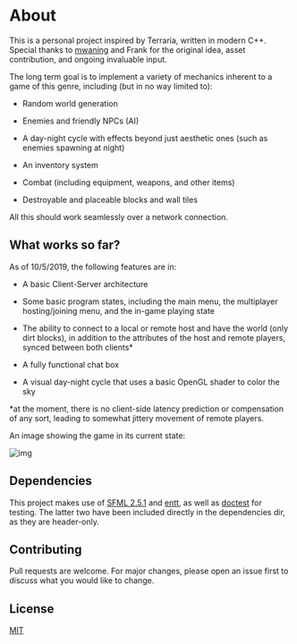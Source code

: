 # About

This is a personal project inspired by Terraria, written in modern C++. Special thanks to [mwaning](https://github.com/mwaning) and Frank for the original idea, asset contribution, and ongoing invaluable input.

The long term goal is to implement a variety of mechanics inherent to a game of this genre, including (but in no way limited to):

* Random world generation

* Enemies and friendly NPCs (AI)

* A day-night cycle with effects beyond just aesthetic ones (such as enemies spawning at night)

* An inventory system

* Combat (including equipment, weapons, and other items)

* Destroyable and placeable blocks and wall tiles 

All this should work seamlessly over a network connection.


## What works so far?

As of 10/5/2019, the following features are in:

* A basic Client-Server architecture

* Some basic program states, including the main menu, the multiplayer hosting/joining menu, and the in-game playing state

* The ability to connect to a local or remote host and have the world (only dirt blocks), in addition to the attributes of the host and remote players, synced between both clients*

* A fully functional chat box

* A visual day-night cycle that uses a basic OpenGL shader to color the sky

*at the moment, there is no client-side latency prediction or compensation of any sort, leading to somewhat jittery movement of remote players.

An image showing the game in its current state:

![img](https://i.imgur.com/rx1KYEk.png)


## Dependencies

This project makes use of [SFML 2.5.1](https://www.sfml-dev.org/) and [entt](https://github.com/skypjack/entt), as well as [doctest](https://github.com/onqtam/doctest) for testing. The latter two have been included directly in the dependencies dir, as they are header-only.

## Contributing

Pull requests are welcome. For major changes, please open an issue first to discuss what you would like to change.

## License
[MIT](https://choosealicense.com/licenses/mit/)
